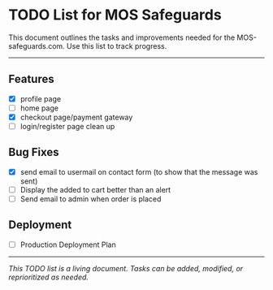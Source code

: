 # TODO List for MOS Safeguards

This document outlines the tasks and improvements needed for the MOS-safeguards.com. Use this list to track progress.

---

## Features
- [X] profile page
- [ ] home page
- [X] checkout page/payment gateway
- [ ] login/register page clean up

## Bug Fixes
- [X] send email to usermail on contact form (to show that the message was sent)
- [ ] Display the added to cart better than an alert
- [ ] Send email to admin when order is placed

## Deployment
- [ ] Production Deployment Plan  

---

*This TODO list is a living document. Tasks can be added, modified, or reprioritized as needed.*
